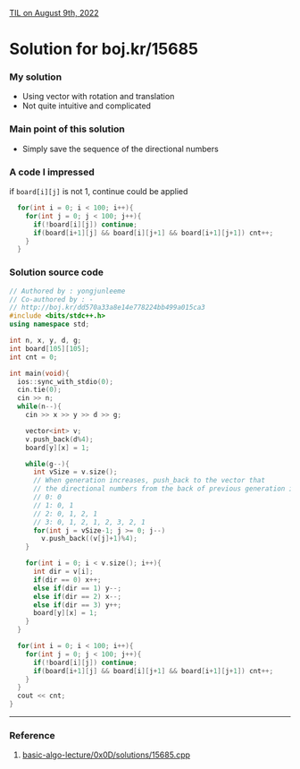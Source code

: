 [TIL on August 9th, 2022](../../TIL/2022/08/08-09-2022.md)
# **Solution for boj.kr/15685**

### My solution
- Using vector with rotation and translation
- Not quite intuitive and complicated

### Main point of this solution
- Simply save the sequence of the directional numbers

### A code I impressed
if `board[i][j]` is not 1, continue could be applied
```cpp
  for(int i = 0; i < 100; i++){
    for(int j = 0; j < 100; j++){
      if(!board[i][j]) continue;
      if(board[i+1][j] && board[i][j+1] && board[i+1][j+1]) cnt++;
    }
  }
```

### Solution source code
```cpp
// Authored by : yongjunleeme
// Co-authored by : -
// http://boj.kr/dd570a33a8e14e778224bb499a015ca3
#include <bits/stdc++.h>
using namespace std;

int n, x, y, d, g;
int board[105][105];
int cnt = 0;

int main(void){
  ios::sync_with_stdio(0);
  cin.tie(0);
  cin >> n;
  while(n--){
    cin >> x >> y >> d >> g;

    vector<int> v;
    v.push_back(d%4);
    board[y][x] = 1;

    while(g--){
      int vSize = v.size();
      // When generation increases, push_back to the vector that
      // the directional numbers from the back of previous generation increased 1
      // 0: 0
      // 1: 0, 1
      // 2: 0, 1, 2, 1
      // 3: 0, 1, 2, 1, 2, 3, 2, 1
      for(int j = vSize-1; j >= 0; j--)
        v.push_back((v[j]+1)%4);
    }

    for(int i = 0; i < v.size(); i++){
      int dir = v[i];
      if(dir == 0) x++;
      else if(dir == 1) y--;
      else if(dir == 2) x--;
      else if(dir == 3) y++;
      board[y][x] = 1;
    }
  }

  for(int i = 0; i < 100; i++){
    for(int j = 0; j < 100; j++){
      if(!board[i][j]) continue;
      if(board[i+1][j] && board[i][j+1] && board[i+1][j+1]) cnt++;
    }
  }
  cout << cnt;
}
```

___

### Reference
1. [basic-algo-lecture/0x0D/solutions/15685.cpp](https://github.com/encrypted-def/basic-algo-lecture/blob/master/0x0D/solutions/15685.cpp)